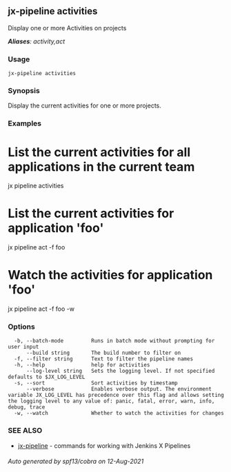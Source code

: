 ## jx-pipeline activities

Display one or more Activities on projects

***Aliases**: activity,act*

### Usage

```
jx-pipeline activities
```

### Synopsis

Display the current activities for one or more projects.

### Examples

  # List the current activities for all applications in the current team
  jx pipeline activities
  
  # List the current activities for application 'foo'
  jx pipeline act -f foo
  
  # Watch the activities for application 'foo'
  jx pipeline act -f foo -w

### Options

```
  -b, --batch-mode         Runs in batch mode without prompting for user input
      --build string       The build number to filter on
  -f, --filter string      Text to filter the pipeline names
  -h, --help               help for activities
      --log-level string   Sets the logging level. If not specified defaults to $JX_LOG_LEVEL
  -s, --sort               Sort activities by timestamp
      --verbose            Enables verbose output. The environment variable JX_LOG_LEVEL has precedence over this flag and allows setting the logging level to any value of: panic, fatal, error, warn, info, debug, trace
  -w, --watch              Whether to watch the activities for changes
```

### SEE ALSO

* [jx-pipeline](jx-pipeline.md)	 - commands for working with Jenkins X Pipelines

###### Auto generated by spf13/cobra on 12-Aug-2021
